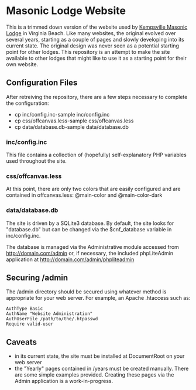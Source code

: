# Masonic Lodge Website

This is a trimmed down version of the website used by
[Kempsville Masonic Lodge](http://kempsvillelodge.org/) in Virginia Beach.
Like many websites, the original evolved over several years, starting as
a couple of pages and slowly developing into its current state. The original
design was never seen as a potential starting point for other lodges. This repository
is an attempt to make the site available to other lodges that might like to
use it as a starting point for their own website.

## Configuration Files

After retreiving the repository, there are a few steps necessary to complete the configuration:

* cp inc/config.inc-sample inc/config.inc
* cp css/offcanvas.less-sample css/offcanvas.less
* cp data/database.db-sample data/database.db

### inc/config.inc

This file contains a collection of (hopefully) self-explanatory PHP variables used throughout the site.

### css/offcanvas.less

At this point, there are only two colors that are easily configured and are contained
in offcanvas.less: @main-color and @main-color-dark

### data/database.db

The site is driven by a SQLite3 database. By default, the site looks for "database.db" but can
be changed via the $cnf_database variable in inc/config.inc.

The database is managed via the Administrative module accessed from http://domain.com/admin or,
if necessary, the included phpLiteAdmin application at http://domain.com/admin/phpliteadmin

## Securing /admin

The /admin directory should be secured using whatever method is appropriate for
your web server. For example, an Apache .htaccess such as:
```
AuthType Basic
AuthName "Website Administration"
AuthUserFile /path/to/the/.htpasswd
Require valid-user

```

## Caveats

* in its current state, the site must be installed at DocumentRoot on your web server
* the "Yearly" pages contained in /years must be created manually. There are some simple examples
provided. Creating these pages via the Admin application is a work-in-progress.